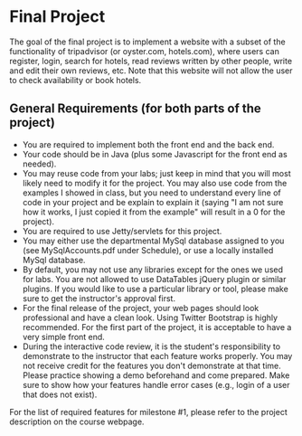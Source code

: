 # Final Project
The goal of the final project is to implement a website with a subset of the functionality of tripadvisor (or oyster.com, hotels.com), where users can register, login, search for hotels, read reviews written by other people, write and edit their own reviews, etc. Note that this website will not allow the user to check availability or book hotels.

## General Requirements (for both parts of the project)

- You are required to implement both the front end and the back end. 
- 	Your code should be in Java (plus some Javascript for the front end as needed).
- You may reuse code from your labs; just keep in mind that you will most likely need to modify it for the project. You may also use code from the examples I showed in class, but you need to understand every line of code in your project and be explain to explain it (saying "I am not sure how it works, I just copied it from the example" will result in a 0 for the project).
- You are required to use Jetty/servlets for this project. 
- You may either use the departmental MySql database assigned to you (see MySqlAccounts.pdf under Schedule), or use a locally installed MySql database.
- By default, you may not use any libraries except for the ones we used for labs. You are not allowed to use DataTables jQuery plugin or similar plugins. If you would like to use a particular library or tool, please make sure to get the instructor's approval first.  
- For the final release of the project, your web pages should look professional and have a clean look. Using Twitter Bootstrap is highly recommended. For the first part of the project, it is acceptable to have a very simple front end.
- During the interactive code review, it is the student's responsibility to demonstrate to the instructor that each feature works properly. You may not receive credit for the features you don't demonstrate at that time. Please practice showing a demo beforehand and come prepared. Make sure to show how your features handle error cases (e.g., login of a user that does not exist).  

For the list of required features for milestone #1, please refer to the project description on the course webpage.
